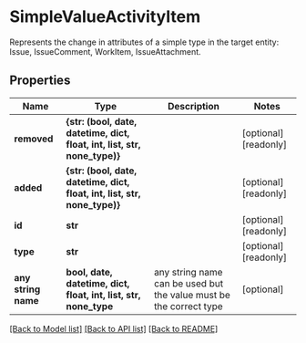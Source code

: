 # SimpleValueActivityItem

Represents the change in attributes of a simple type in the target entity: Issue, IssueComment, WorkItem, IssueAttachment.

## Properties
Name | Type | Description | Notes
------------ | ------------- | ------------- | -------------
**removed** | **{str: (bool, date, datetime, dict, float, int, list, str, none_type)}** |  | [optional] [readonly] 
**added** | **{str: (bool, date, datetime, dict, float, int, list, str, none_type)}** |  | [optional] [readonly] 
**id** | **str** |  | [optional] [readonly] 
**type** | **str** |  | [optional] [readonly] 
**any string name** | **bool, date, datetime, dict, float, int, list, str, none_type** | any string name can be used but the value must be the correct type | [optional]

[[Back to Model list]](../README.md#documentation-for-models) [[Back to API list]](../README.md#documentation-for-api-endpoints) [[Back to README]](../README.md)


